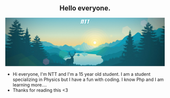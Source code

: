 <div align="center">
	<h2>Hello everyone.</h2>
</div>
<div align=center>
	<a href="https://github.com/NTT1906/MineGen">
		<img src="https://raw.githubusercontent.com/NTT1906/NTT1906/master/logo.png">
	</a>
</div>

- Hi everyone, I'm NTT and I'm a 15 year old student. I am a student specializing in Physics but I have a fun with coding. I know Php and I am learning more....<br>
- Thanks for reading this <3
